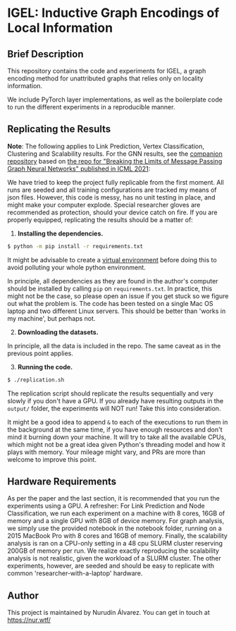 # IGEL: Inductive Graph Encodings of Local Information

## Brief Description

This repository contains the code and experiments for 
IGEL, a graph encoding method for unattributed graphs that relies only on locality information.

We include PyTorch layer implementations, as well as the boilerplate code to run the different 
experiments in a reproducible manner. 

## Replicating the Results

**Note**: The following applies to Link Prediction, Vertex Classification, Clustering and 
Scalability results. For the GNN results, see the [companion 
repository](https://github.com/nur-ag/gnn-matlang) based on [the repo for "Breaking the Limits 
of Message Passing Graph Neural Networks" published in ICML 2021](https://github.com/balcilar/gnn-matlang):

We have tried to keep the project fully replicable from the first moment. All runs are seeded and all training configurations are tracked my means of json files. However, this code is messy, has no unit testing in place, and might make your computer explode. Special researcher gloves are recommended as protection, should your device catch on fire. If you are properly equipped, replicating the results should be a matter of:

1. **Installing the dependencies.**

```bash
$ python -m pip install -r requirements.txt
```

It might be advisable to create a [virtual environment](https://virtualenv.pypa.io/en/latest/) before doing this to avoid polluting your whole python environment.

In principle, all dependencies as they are found in the author's computer should be installed by calling `pip` on `requirements.txt`. In practice, this might not be the case, so please open an issue if you get stuck so we figure out what the problem is. The code has been tested on a single Mac OS laptop and two different Linux servers. This should be better than 'works in my machine', but perhaps not.

2. **Downloading the datasets.**

In principle, all the data is included in the repo. The same caveat as in the previous point applies. 

3. **Running the code.**

```bash
$ ./replication.sh
```

The replication script should replicate the results sequentially and very slowly if you don't have a GPU. If you already have resulting outputs in the `output/` folder, the experiments will NOT run! Take this into consideration.

It might be a good idea to append `&` to each of the executions to run them in the background at the same time, if you have enough resources and don't mind it burning down your machine. It will try to take all the available CPUs, which might not be a great idea given Python's threading model and how it plays with memory. Your mileage might vary, and PRs are more than welcome to improve this point. 

## Hardware Requirements

As per the paper and the last section, it is recommended that you run the experiments using a GPU. A refresher: For Link Prediction and Node Classification, we run each experiment on a machine with 8 cores, 16GB of memory and a single GPU with 8GB of device memory. For graph analysis, we simply use the provided notebook in the notebook folder, running on a 2015 MacBook Pro with 8 cores and 16GB of memory. Finally, the scalability analysis is ran on a CPU-only setting in a 48 cpu SLURM cluster reserving 200GB of memory per run. We realize exactly reproducing the scalability analysis is not realistic, given the workload of a SLURM cluster. The other experiments, however, are seeded and should be easy to replicate with common 'researcher-with-a-laptop' hardware.

## Author

This project is maintained by Nurudín Álvarez. You can get in touch at https://nur.wtf/

